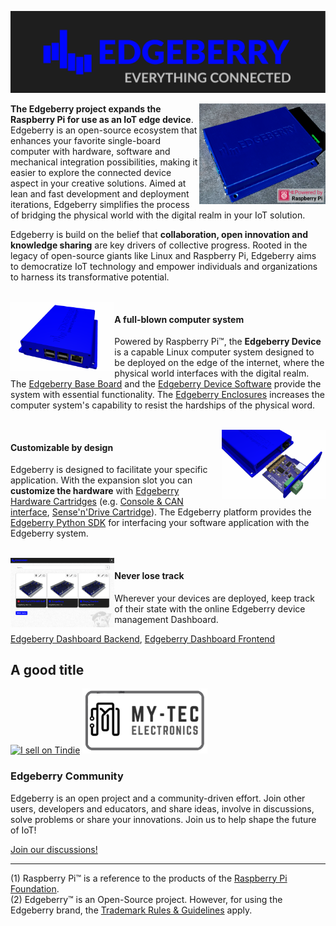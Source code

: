 ![Edgeberry Banner](https://github.com/Edgeberry/.github/blob/main/brand/Edgeberry_banner_EverythingIsConnected.png?raw=true)

<a href="https://www.tindie.com/stores/spuq/?ref=offsite_badges&utm_source=sellers_SpuQ&utm_medium=badges&utm_campaign=badge_large" target="_blank" >
<img src="https://github.com/Edgeberry/.github/blob/main/images/Edgeberry_picture.png?raw=true" align="right" width="40%"/>
</a>

**The Edgeberry project expands the Raspberry Pi for use as an IoT edge device**. Edgeberry is an open-source ecosystem that enhances your favorite single-board computer with hardware, software and mechanical integration possibilities, making it easier to explore the connected device aspect in your creative solutions. Aimed at lean and fast development and deployment iterations, Edgeberry simplifies the process of bridging the physical world with the digital realm in your IoT solution.

Edgeberry is build on the belief that **collaboration, open innovation and knowledge sharing** are key drivers of collective progress. Rooted in the legacy of open-source giants like Linux and Raspberry Pi, Edgeberry aims to democratize IoT technology and empower individuals and organizations to harness its transformative potential.

<br clear="right"/>

<img src="https://raw.githubusercontent.com/Edgeberry/.github/main/profile/images/Edgeberry_Device.png" align="left" width="33%"/>
<h4>A full-blown computer system</h4>
<p>
    Powered by Raspberry Pi™, the <b>Edgeberry Device</b> is a capable Linux computer system designed to be deployed on the edge of the internet, where the physical world interfaces with the digital realm. The <a href="https://github.com/Edgeberry/Edgeberry-hardware">Edgeberry Base Board</a> and the <a href="https://github.com/Edgeberry/Edgeberry">Edgeberry Device Software</a>
 provide the system with essential functionality. The <a href="https://www.thingiverse.com/thing:6595172">Edgeberry Enclosures</a> increases the computer system's capability to resist the hardships of the physical word.
</p>
<br clear="left"/>
<img src="https://raw.githubusercontent.com/Edgeberry/.github/main/profile/images/Edgeberry_Cartridge.png" align="right" width="33%"/>
<h4>Customizable by design</h4>
<p>
    Edgeberry is designed to facilitate your specific application. With the expansion slot you can <b>customize the hardware</b> with <a href="https://gitlab.com/kicad/libraries/kicad-templates/-/tree/master/Projects/Edgeberry_Cartridge?ref_type=heads">Edgeberry Hardware Cartridges</a> (e.g. <a href="https://github.com/Edgeberry/Edgeberry-cartridge-console-can">Console & CAN interface</a>, <a href="https://github.com/Edgeberry/Edgeberry_SenseAndDrive_Cartridge">Sense'n'Drive Cartridge</a>). The Edgeberry platform provides the <a href="https://github.com/Edgeberry/Edgeberry-Python-SDK">Edgeberry Python SDK</a> for interfacing your software application with the Edgeberry system.
</p>
<br clear="right"/>
<img src="https://raw.githubusercontent.com/Edgeberry/.github/main/profile/images/Edgeberry_Dashboard.png" align="left" width="33%"/>
<h4>Never lose track</h4>
<p>
    Wherever your devices are deployed, keep track of their state with the online Edgeberry device management Dashboard.
</p>
<a href="https://github.com/Edgeberry/Edgeberry-dashboard">Edgeberry Dashboard Backend</a>,
<a href="https://github.com/Edgeberry/Edgeberry-dashboard-UI">Edgeberry Dashboard Frontend</a>
<br clear="left"/>

<h2>A good title</h2>

<a href="https://www.tindie.com/stores/spuq/?ref=offsite_badges&utm_source=sellers_SpuQ&utm_medium=badges&utm_campaign=badge_large" target="_blank" ><img src="https://d2ss6ovg47m0r5.cloudfront.net/badges/tindie-larges.png" alt="I sell on Tindie" width="200" height="104"></a>
<a href="https://my-tec.be/" target="_blank" ><img src="https://github.com/Edgeberry/.github/blob/main/images/button_My-Tec.png?raw=true" alt="My-Tec" width="200" height="104"></a>
<br/>

<h3>Edgeberry Community</h3>
<p>
    Edgeberry is an open project and a community-driven effort. Join other users, developers and educators, and share ideas, involve in discussions, solve problems or share your innovations. Join us to help shape the future of IoT!
</p>
<p>
    <a href="https://github.com/orgs/Edgeberry/discussions">Join our discussions!</a>
</p>
<hr/>

(1) Raspberry Pi™ is a reference to the products of the [Raspberry Pi Foundation](https://www.raspberrypi.org/).<br/>
(2) Edgeberry™ is an Open-Source project. However, for using the Edgeberry brand, the [Trademark Rules & Guidelines](https://github.com/Edgeberry/.github/blob/main/brand/Edgeberry_Trademark_Rules_and_Guidelines.md) apply.